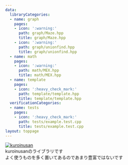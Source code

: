 ```yaml
---
data:
  libraryCategories:
  - name: graph
    pages:
    - icon: ':warning:'
      path: graph/Maze.hpp
      title: graph/Maze.hpp
    - icon: ':warning:'
      path: graph/unionfind.hpp
      title: graph/unionfind.hpp
  - name: math
    pages:
    - icon: ':warning:'
      path: math/MEX.hpp
      title: math/MEX.hpp
  - name: template
    pages:
    - icon: ':heavy_check_mark:'
      path: template/template.hpp
      title: template/template.hpp
  verificationCategories:
  - name: tests
    pages:
    - icon: ':heavy_check_mark:'
      path: tests/example.test.cpp
      title: tests/example.test.cpp
layout: toppage
---
```

[![kuroinusan](https://img.shields.io/endpoint?url=https%3A%2F%2Fatcoder-badges.now.sh%2Fapi%2Fatcoder%2Fjson%2Fkuroinusan)](https://atcoder.jp/users/kuroinusan)<br>
kuroinusanのライブラリです<br>
よく使うものを多く置いてあるのであまり豊富ではないです